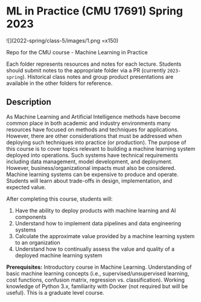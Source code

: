 # ML in Practice (CMU 17691) Spring 2023

![](2022-spring/class-5/images/1.png =x150)

Repo for the CMU course - Machine Learning in Practice

Each folder represents resources and notes for each lecture. Students should submit notes to the appropriate folder via a PR (currently `2023-spring`). Historical class notes and group product presentations are available in the other folders for reference.

## Description

As Machine Learning and Artificial Intelligence methods have become common place in both academic and industry environments many resources have focused on methods and techniques for applications. However, there are other considerations that must be addressed when deploying such techniques into practice (or production). The purpose of this course is to cover topics relevant to building a machine learning system deployed into operations. Such systems have technical requirements including data management, model development, and deployment. However, business/organizational impacts must also be considered. Machine learning systems can be expensive to produce and operate. Students will learn about trade-offs in design, implementation, and expected value. 

After completing this course, students will: 

1. Have the ability to deploy products with machine learning and AI components
2. Understand how to implement data pipelines and data engineering systems
3. Calculate the approximate value provided by a machine learning system to an organization
4. Understand how to continually assess the value and quality of a deployed machine learning system

**Prerequisites:** Introductory course in Machine Learning. Understanding of basic machine learning concepts (i.e., supervised/unsupervised learning, cost functions, confusion matrix, regression vs. classification). Working knowledge of Python 3.x, familiarity with Docker (not required but will be useful). This is a graduate level course.


